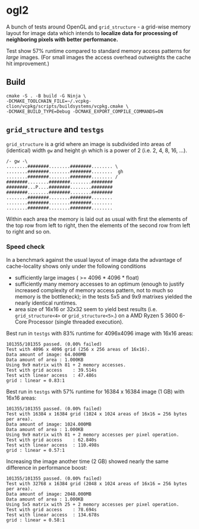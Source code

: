 # ogl2

A bunch of tests around OpenGL and `grid_structure` - a grid-wise memory layout
for image data which intends to **localize data for processing of neighboring pixels with better performance.**

Test show 57% runtime compared to standard memory access patterns
for *large* images. (For small images the access overhead outweights
the cache hit improvement.)

## Build

    cmake -S . -B build -G Ninja \
    -DCMAKE_TOOLCHAIN_FILE=~/.vcpkg-clion/vcpkg/scripts/buildsystems/vcpkg.cmake \
    -DCMAKE_BUILD_TYPE=Debug -DCMAKE_EXPORT_COMPILE_COMMANDS=ON

## `grid_structure` and `testgs`

`grid_structure` is a grid where an image is subdivided into areas of (identical)
width `gw` and height `gh` which is a power of 2 (i.e. 2, 4, 8, 16, ...).

    /- gw -\
    ........########........########........ \
    ........########........########........  gh
    ........########........########........ /
    ########........########........########
    ########...P....########........########
    ########........########........########
    ........########........########........
    ........########........########........
    ........########........########........

Within each area the memory is laid out as usual with first the elements of the
top row from left to right, then the elements of the second row from left to
right and so on.

### Speed check

In a benchmark against the usual layout of image data the advantage of
cache-locality shows only under the following conditions
 - sufficiently large images ( >= 4096 * 4096 * float)
 - sufficiently many memory accesses to an optimum (enough to justify increased
 complexity of memory access pattern, not to much so memory is the bottleneck);
 in the tests 5x5 and 9x9 matrixes yielded the nearly identical runtimes.
 - area size of 16x16 or 32x32 seem to yield best results (i.e. `grid_structure<4>`
    or `grid_structure<5>`.) on a AMD Ryzen 5 3600 6-Core Processor (single
    threaded execution).

 Best run in `testgs` with 83% runtime for 4096x4096 image with 16x16 areas:

    101355/101355 passed. (0.00% failed)
    Test with 4096 x 4096 grid (256 x 256 areas of 16x16).
    Data amount of image: 64.000MB
    Data amount of area : 1.000KB
    Using 9x9 matrix with 81 + 2 memory accesses.
    Test with grid access    : 39.514s
    Test with linear access  : 47.486s
    grid : linear = 0.83:1

Best run in `testgs` with 57% runtime for 16384 x 16384 image (1 GB) with 16x16
areas:

    101355/101355 passed. (0.00% failed)
    Test with 16384 x 16384 grid (1024 x 1024 areas of 16x16 = 256 bytes per area).
    Data amount of image: 1024.000MB
    Data amount of area : 1.000KB
    Using 9x9 matrix with 81 + 2 memory accesses per pixel operation.
    Test with grid access    : 62.840s
    Test with linear access  : 110.498s
    grid : linear = 0.57:1

Increasing the image another time (2 GB) showed nearly the same difference in
performance boost:

    101355/101355 passed. (0.00% failed)
    Test with 32768 x 16384 grid (2048 x 1024 areas of 16x16 = 256 bytes per area).
    Data amount of image: 2048.000MB
    Data amount of area : 1.000KB
    Using 5x5 matrix with 25 + 2 memory accesses per pixel operation.
    Test with grid access    : 78.694s
    Test with linear access  : 134.678s
    grid : linear = 0.58:1

